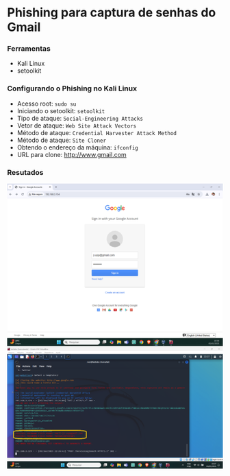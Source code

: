 # Phishing para captura de senhas do Gmail

### Ferramentas

- Kali Linux
- setoolkit

### Configurando o Phishing no Kali Linux

- Acesso root: ``` sudo su ```
- Iniciando o setoolkit: ``` setoolkit ```
- Tipo de ataque: ``` Social-Engineering Attacks ```
- Vetor de ataque: ``` Web Site Attack Vectors ```
- Método de ataque: ```Credential Harvester Attack Method ```
- Método de ataque: ``` Site Cloner ```
- Obtendo o endereço da máquina: ``` ifconfig ```
- URL para clone: http://www.gmail.com

### Resutados
![Image Alt](https://github.com/Observjji/cibersecurity-desafio-phishing/blob/af8993203e13f5b9dbb3ceec83ce6cf2ee834bbf/capturefortflag1.png?raw=true)
![Image Alt](https://github.com/Observjji/cibersecurity-desafio-phishing/blob/826367f696ed754f1873e4258883764af5388555/capturefortflag.png?raw=true)
